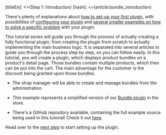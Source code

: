 [titleEn]: <>(Step 1: Introduction)
[hash]: <>(article:bundle_introduction)

There's plenty of explanations about [how to set-up your first plugin](./../../2-internals/4-plugins/010-plugin-quick-start.md), with possibilities of [configuring your plugin](./../../2-internals/4-plugins/070-plugin-config.md)
and [several smaller examples on how to solve a specific problem](https://docs.shopware.com/en/shopware-platform-dev-en/how-to) with your plugin.

This tutorial series will guide you through the process of actually creating a fully functional plugin, from creating the plugin from scratch
to actually implementing the main business logic. It is separated into several articles to guide you through the process step by step, so you can follow easily.
In this tutorial, you will create a plugin, which displays product bundles on a product's detail page.
Those bundles contain multiple products, which then can be put into the cart. The main advantage
for the customer is the discount being granted upon those bundles.

* The shop manager will be able to create and manage bundles from the administration.

* This example represents a simplified version of our [Bundle plugin](https://store.shopware.com/swagbundle/bundle.html) in the store.

* There's a GitHub repository available, containing the full example source being used in this tutorial! Check it out [here](https://github.com/shopware/swag-docs-bundle-example).

Head over to the [next step](./020-setup.md) to start setting up the plugin.
